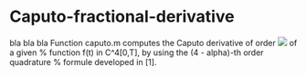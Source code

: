 # Caputo-fractional-derivative
bla bla bla
Function caputo.m computes the Caputo derivative of order <img src="https://render.githubusercontent.com/render/math?math=0<\alpha<1"> of a given  % function f(t) in C^4[0,T], by using the (4 - alpha)-th order quadrature  % formule developed in [1].

